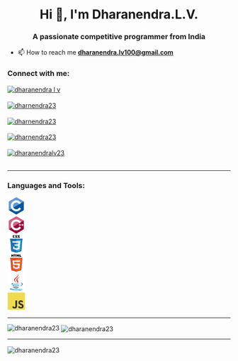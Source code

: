 <h1 align="center">Hi 👋, I'm Dharanendra.L.V.</h1>
<h3 align="center">A passionate competitive programmer from India</h3>


- 📫 How to reach me **dharanendra.lv100@gmail.com**

<h3 align="left">Connect with me:</h3>
<p align="left">
<a href="https://linkedin.com/in/dharanendralv" target="blank"><img align="center" src="https://img-premium.flaticon.com/png/512/174/174857.png?token=exp=1621156550~hmac=eefa11e52bae0ac6497608b5dc6d1257" alt="dharanendra l v" height="40" width="40" /></a><br><br>
<a href="https://www.codechef.com/users/dharnendra23" target="blank"><img align="center" src="https://i.pinimg.com/originals/c5/d9/fc/c5d9fc1e18bcf039f464c2ab6cfb3eb6.jpg" alt="dharnendra23" height="40" width="40" /></a><br><br>
<a href="https://www.hackerrank.com/dharnendra23" target="blank"><img align="center" src="https://cdn.worldvectorlogo.com/logos/hackerrank.svg" alt="dharnendra23" height="35" width="40" /></a><br><br>
<a href="https://codeforces.com/profile/dharnendra23" target="blank"><img align="center" src="https://seeklogo.com/images/C/codeforces-logo-AA1F2FF3CF-seeklogo.com.png" alt="dharnendra23" height="30" width="150" /></a><br><br>
<a href="https://auth.geeksforgeeks.org/user/dharanendralv23/articles" target="blank"><img align="center" src="https://encrypted-tbn0.gstatic.com/images?q=tbn:ANd9GcRVgarZzrvoKIObYnt3UOF--7YAco7Ms6MOsQ&usqp=CAU" alt="dharanendralv23" height="40" width="50" /></a><br><br>
</p>

---

<h3 align="left">Languages and Tools:</h3>
<p align="left"> <a href="https://www.cprogramming.com/" target="_blank"> <img src="https://raw.githubusercontent.com/devicons/devicon/master/icons/c/c-original.svg" alt="c" width="40" height="40"/> </a><br /> <a href="https://www.w3schools.com/cpp/" target="_blank"> <img src="https://raw.githubusercontent.com/devicons/devicon/master/icons/cplusplus/cplusplus-original.svg" alt="cplusplus" width="40" height="40"/> </a><br /> <a href="https://www.w3schools.com/css/" target="_blank"> <img src="https://raw.githubusercontent.com/devicons/devicon/master/icons/css3/css3-original-wordmark.svg" alt="css3" width="40" height="40"/> </a><br /> <a href="https://www.w3.org/html/" target="_blank"> <img src="https://raw.githubusercontent.com/devicons/devicon/master/icons/html5/html5-original-wordmark.svg" alt="html5" width="40" height="40"/> </a><br /> <a href="https://www.java.com" target="_blank"> <img src="https://raw.githubusercontent.com/devicons/devicon/master/icons/java/java-original.svg" alt="java" width="40" height="40"/> </a> <br /><a href="https://developer.mozilla.org/en-US/docs/Web/JavaScript" target="_blank"> <img src="https://raw.githubusercontent.com/devicons/devicon/master/icons/javascript/javascript-original.svg" alt="javascript" width="40" height="40"/> </a> <br /></p>

---

<p><img align="left" src="https://github-readme-stats.vercel.app/api/top-langs?username=dharanendra23&show_icons=true&locale=en&layout=compact" alt="dharanendra23" /></p>

<p>&nbsp;<img align="center" src="https://github-readme-stats.vercel.app/api?username=dharanendra23&show_icons=true&locale=en" alt="dharanendra23" /></p>

---

<p><img align="center" src="https://github-readme-streak-stats.herokuapp.com/?user=dharanendra23&" alt="dharanendra23" /></p>
